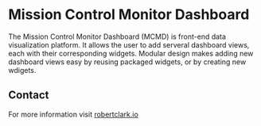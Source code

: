 Mission Control Monitor Dashboard
=============
The Mission Control Monitor Dashboard (MCMD) is front-end data visualization platform. It allows the user to add serveral dashboard views, each with their corresponding widgets. Modular design makes adding new dashboard views easy by reusing packaged widgets, or by creating new wdigets.

Contact
--------
For more information visit [robertclark.io](http://robertclark.io)